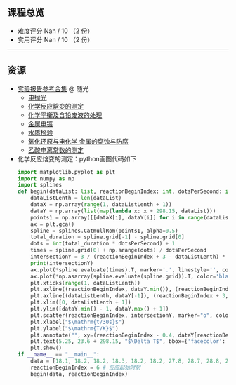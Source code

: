 ## 课程总览  
- 难度评分 Nan / 10 （2 份）  
- 实用评分 Nan / 10 （2 份）  

---

## 资源 
- [实验报告参考合集](https://file.uhsea.com/2403/7e7b58a14523a739bd3ef68cc59838f9U3.zip) @ 随光  
    - [电抛光](https://file.uhsea.com/2403/f4f4a766587f5c652e5f3469bc2bbd53XH.pdf)
    - [化学反应焓变的测定](https://file.uhsea.com/2403/b736bad2870e7fa73c997e2281838a5fSS.pdf)
    - [化学平衡及含铅废液的处理](https://file.uhsea.com/2403/2387429222c14a1b35b05fc198055a46IL.pdf)
    - [金属电镀](https://file.uhsea.com/2403/9251865bb4cfa5dd9f71f35bb1f297568C.pdf)
    - [水质检验](https://file.uhsea.com/2403/6db79803257d101ccc274a1e728da48e7C.pdf)
    - [氧化还原与电化学 金属的腐蚀与防腐](https://file.uhsea.com/2403/e2f5b8af865594d4b49cfb0f72690385XL.pdf)
    - [乙酸电离常数的测定](https://file.uhsea.com/2403/7e484795df34a5090737d5663eb922511S.pdf)  
- 化学反应焓变的测定：python画图代码如下
    ```python
    import matplotlib.pyplot as plt
    import numpy as np
    import splines
    def begin(dataList: list, reactionBeginIndex: int, dotsPerSecond: int = 300):
        dataListLenth = len(dataList)
        dataX = np.array(range(1, dataListLenth + 1))
        dataY = np.array(list(map(lambda x: x + 298.15, dataList)))
        points1 = np.array([[dataX[i], dataY[i]] for i in range(dataListLenth)])
        ax = plt.gca()
        spline = splines.CatmullRom(points1, alpha=0.5)
        total_duration = spline.grid[-1] - spline.grid[0]
        dots = int(total_duration * dotsPerSecond) + 1
        times = spline.grid[0] + np.arange(dots) / dotsPerSecond
        intersectionY = 3 / (reactionBeginIndex + 3 - dataListLenth) * (dataY[-1] - dataY[reactionBeginIndex + 2]) + dataY[reactionBeginIndex + 2]
        print(intersectionY)
        ax.plot(*spline.evaluate(times).T, marker='.', linestyle='', color="gray")
        ax.plot(*np.asarray(spline.evaluate(spline.grid)).T, color='black', linestyle='', marker='x', markersize=10)
        plt.xticks(range(1, dataListLenth))
        plt.axline((reactionBeginIndex, dataY.min()), (reactionBeginIndex, dataY.max()), linestyle="--", color="black")
        plt.axline((dataListLenth, dataY[-1]), (reactionBeginIndex + 3, dataY[reactionBeginIndex + 2]), linestyle="--", color="black")
        plt.xlim([0, dataListLenth + 1])
        plt.ylim([dataY.min() - 1, dataY.max() + 1])
        plt.scatter(reactionBeginIndex, intersectionY, marker="o", color="black")
        plt.xlabel("$\mathrm{t/30s}$")
        plt.ylabel("$\mathrm{T/K}$")
        plt.annotate("", xy=(reactionBeginIndex - 0.4, dataY[reactionBeginIndex - 1] - 0.1), xytext=(reactionBeginIndex - 0.4, intersectionY + 0.1), arrowprops=dict(arrowstyle="<->", ))
        plt.text(5.25, 23.6 + 298.15, "$\Delta T$", bbox={'facecolor': 'white', 'edgecolor': 'white', 'alpha': 1, 'pad': 1})
        plt.show()
    if __name__ == "__main__":
        data = [18.1, 18.2, 18.2, 18.3, 18.2, 18.2, 27.8, 28.7, 28.8, 28.7, 28.7, 28.6, 28.5, 28.5, 28.4] # 在这里修改实验数据
        reactionBeginIndex = 6 # 反应起始时刻
        begin(data, reactionBeginIndex)
    ```